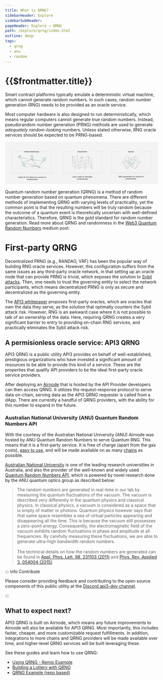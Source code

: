```yaml
---
title: What is QRNG?
sidebarHeader: Explore
sidebarSubHeader:
pageHeader: Explore → QRNG
path: /explore/qrng/index.html
outline: deep
tags:
  - qrng
  - anu
  - random
---
```


<PageHeader/>

<SearchHighlight/>

<FlexStartTag/>

# {{$frontmatter.title}}

Smart contract platforms typically emulate a deterministic virtual machine,
which cannot generate random numbers. In such cases, random number generation
(RNG) needs to be provided as an oracle service.

Most computer hardware is also designed to run deterministically, which means
regular computers cannot generate true random numbers. Instead, pseudorandom
number generation (PRNG) methods are used to generate _adequately
random-looking_ numbers. Unless stated otherwise, RNG oracle services should be
expected to be PRNG-based.

<img src="../assets/images/RNG_types.png" style="width:800px">

Quantum random number generation (QRNG) is a method of random number generation
based on quantum phenomena. There are different methods of implementing QRNG
with varying levels of practicality, yet the common point is that the resulting
numbers will be truly random because the outcome of a quantum event is
theoretically uncertain with well-defined characteristics. Therefore, QRNG is
the gold standard for random number generation. Read more about QRNG and
randomness in the
[Web3 Quantum Random Numbers](https://medium.com/api3/api3-qrng-web3-quantum-random-numbers-4ca7517fc5bc)
medium post.

# First-party QRNG

Decentralized PRNG (e.g., RANDAO, VRF) has been the popular way of building RNG
oracle services. However, this configuration suffers from the same issues as any
third-party oracle network, in that setting up an oracle node that can provide
PRNG is trivial, which exposes the solution to
[Sybil attacks](https://en.wikipedia.org/wiki/Sybil_attack). Then, one needs to
trust the governing entity to select the network participants, which means
decentralized PRNG is only as secure and decentralized as the governing entity.

The
[API3 whitepaper](https://github.com/api3dao/api3-whitepaper/blob/master/api3-whitepaper.pdf)
proposes first-party oracles, which are oracles that own the data they serve, as
the solution that optimally counters the Sybil attack risk. However, RNG is an
awkward case where it is not possible to talk of an ownership of the data. Here,
requiring QRNG creates a very significant barrier to entry to providing on-chain
RNG services, and practically eliminates the Sybil attack risk.

## A permisionless oracle service: API3 QRNG

API3 QRNG is a public utility API3 provides on behalf of well-established,
prestigious organizations who have invested a significant amount of resources to
be able to provide this kind of a service. These are the properties that qualify
API providers to be the ideal first-party oracle service providers.

<!--In this regard,
QRNG is the closest thing to a first-party RNG service.-->

After deploying an [Airnode](/explore/airnode/how-does-airnode-work.md) that is
hosted by the API Provider developers can then access QRNG. It utilizes the
request-response protocol to serve data on-chain, serving data as the API3 QRNG
requester is called from a dApp. There are currently a handful of QRNG
providers, with the ability for this number to expand in the
future.<!-- review -->

### Australian National University (ANU) Quantum Random Numbers API

With the courtesy of the Australian National University (ANU) Airnode was hosted
by ANU Quantum Random Numbers to serve Quantum RNG. This means that it is a
first-party service. It is free of charge (apart from the gas costs),
[easy to use](/guides/qrng/index.md), and will be made available on as many
[chains](/reference/qrng/chains.md) as possible.

[Australian National University](https://www.anu.edu.au/) is one of the leading
research universities in Australia, and also the provider of the well-known and
widely used [Quantum Random Numbers API](https://quantumnumbers.anu.edu.au/),
which is powered by novel research done by the ANU quantum optics group as
described below:

> The random numbers are generated in real-time in our lab by measuring the
> quantum fluctuations of the vacuum. The vacuum is described very differently
> in the quantum physics and classical physics. In classical physics, a vacuum
> is considered as a space that is empty of matter or photons. Quantum physics
> however says that that same space resembles a sea of virtual particles
> appearing and disappearing all the time. This is because the vacuum still
> possesses a zero-point energy. Consequently, the electromagnetic field of the
> vacuum exhibits random fluctuations in phase and amplitude at all frequencies.
> By carefully measuring these fluctuations, we are able to generate ultra-high
> bandwidth random numbers. <br/><br/> The technical details on how the random
> numbers are generated can be found in
> [Appl. Phys. Lett. 98, 231103 (2011)](https://dx.doi.org/10.1063/1.3597793)
> and
> [Phys. Rev. Applied 3, 054004 (2015)](https://dx.doi.org/10.1103/PhysRevApplied.3.054004).

::: info Contribute

Please consider providing feedback and contributing to the open source
components of this public utility at the
[Discord api3-dev channel](https://discord.com/channels/758003776174030948/765618225144266793).

:::

## What to expect next?

API3 QRNG is built on Airnode, which means any future improvements to Airnode
will also be available for API3 QRNG. Most importantly, this includes faster,
cheaper, and more customizable request fulfillments. In addition, integrations
to more chains and QRNG providers will be made available over time, and
higher-level QRNG services will be built leveraging these.

See these guides and learn how to use QRNG:

- [Using QRNG - Remix Example](/guides/qrng/qrng-remix/index.md)
- [Building a Lottery with QRNG](/guides/qrng/lottery-guide/index.md)
- [QRNG Example (repo based)](https://github.com/api3dao/qrng-example)

<FlexEndTag/>
